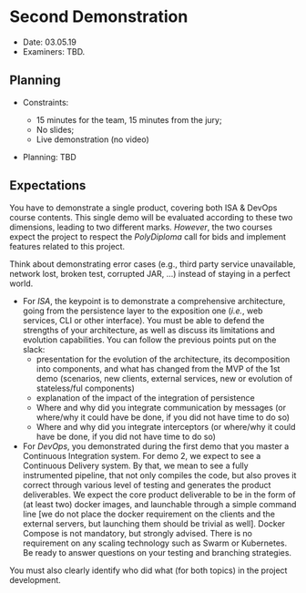 # Second Demonstration

  * Date: 03.05.19
  * Examiners: TBD.

## Planning

  * Constraints: 
    * 15 minutes for the team, 15 minutes from the jury;
    * No slides;
    * Live demonstration (no video)

  * Planning: TBD


## Expectations

You have to demonstrate a single product, covering both ISA & DevOps course contents. This single demo will be evaluated according to these two dimensions, leading to two different marks. *However*, the two courses expect the project to respect the _PolyDiploma_ call for bids and implement features related to this project.

Think about demonstrating error cases (e.g., third party service unavailable, network lost, broken test, corrupted JAR, ...) instead of staying in a perfect world. 

  * For *ISA*, the keypoint is to demonstrate a comprehensive architecture, going from the persistence layer to the exposition one (_i.e._, web services, CLI or other interface). You must be able to defend the strengths of your architecture, as well as discuss its limitations and evolution capabilities. You can follow the previous points put on the slack:
     * presentation for the evolution of the architecture, its decomposition into components, and what has changed from the MVP of the 1st demo (scenarios, new clients, external services, new or evolution of stateless/ful components)
     * explanation of the impact of the integration of persistence
     * Where and why did you integrate communication by messages (or where/why it could have be done, if you did not have time to do so)
     * Where and why did you integrate interceptors (or where/why it could have be done, if you did not have time to do so)
  * For *DevOps*, you demonstrated during the first demo that you master a Continuous Integration system. For demo 2, we expect to see a Continuous Delivery system. By that, we mean to see a fully instrumented pipeline, that not only compiles the code, but also proves it correct through various level of testing and generates the product deliverables. We expect the core product deliverable to be in the form of (at least two) docker images, and launchable through a simple command line [we do not place the docker requirement on the clients and the external servers, but launching them should be trivial as well]. Docker Compose is not mandatory, but strongly advised. There is no requirement on any scaling technology such as Swarm or Kubernetes. Be ready to answer questions on your testing and branching strategies.

You must also clearly identify who did what (for both topics) in the project development.
